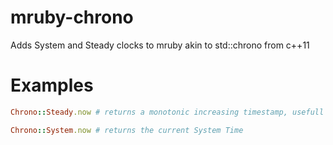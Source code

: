 # mruby-chrono

Adds System and Steady clocks to mruby akin to std::chrono from c++11

Examples
========
```ruby
Chrono::Steady.now # returns a monotonic increasing timestamp, usefull for Benchmarking
```

```ruby
Chrono::System.now # returns the current System Time
```
